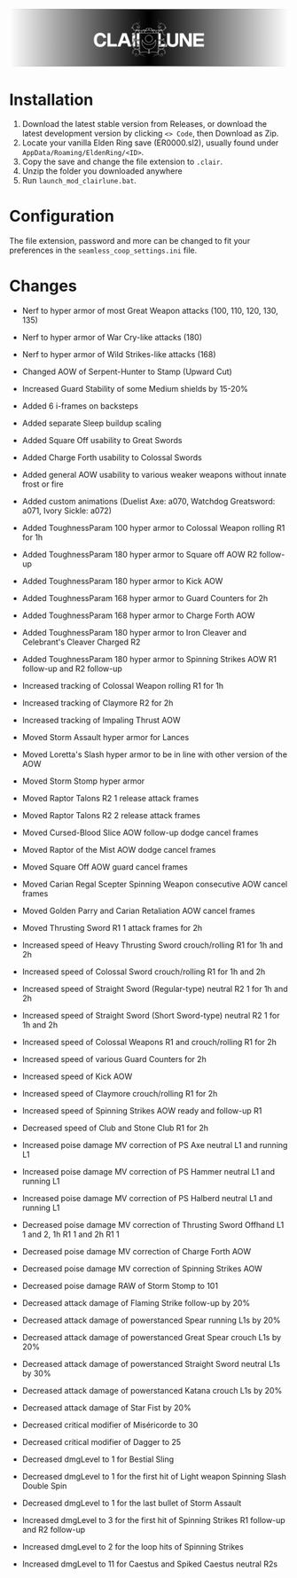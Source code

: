 ![Clairlune banner](https://github.com/jgerdum/clairlune/blob/main/banner.png?raw=true)

# Installation
1. Download the latest stable version from Releases, or download the latest development version by clicking `<> Code`, then Download as Zip.
2. Locate your vanilla Elden Ring save (ER0000.sl2), usually found under `AppData/Roaming/EldenRing/<ID>`. 
3. Copy the save and change the file extension to `.clair`.
4. Unzip the folder you downloaded anywhere
5. Run `launch_mod_clairlune.bat`.

# Configuration
The file extension, password and more can be changed to fit your preferences in the `seamless_coop_settings.ini` file.

# Changes
- Nerf to hyper armor of most Great Weapon attacks (100, 110, 120, 130, 135)
- Nerf to hyper armor of War Cry-like attacks (180)
- Nerf to hyper armor of Wild Strikes-like attacks (168)

- Changed AOW of Serpent-Hunter to Stamp (Upward Cut)
- Increased Guard Stability of some Medium shields by 15-20%
- Added 6 i-frames on backsteps
- Added separate Sleep buildup scaling
- Added Square Off usability to Great Swords
- Added Charge Forth usability to Colossal Swords
- Added general AOW usability to various weaker weapons without innate frost or fire
- Added custom animations (Duelist Axe: a070, Watchdog Greatsword: a071, Ivory Sickle: a072)

- Added ToughnessParam 100 hyper armor to Colossal Weapon rolling R1 for 1h
- Added ToughnessParam 180 hyper armor to Square off AOW R2 follow-up
- Added ToughnessParam 180 hyper armor to Kick AOW
- Added ToughnessParam 168 hyper armor to Guard Counters for 2h
- Added ToughnessParam 168 hyper armor to Charge Forth AOW
- Added ToughnessParam 180 hyper armor to Iron Cleaver and Celebrant's Cleaver Charged R2
- Added ToughnessParam 180 hyper armor to Spinning Strikes AOW R1 follow-up and R2 follow-up

- Increased tracking of Colossal Weapon rolling R1 for 1h 
- Increased tracking of Claymore R2 for 2h
- Increased tracking of Impaling Thrust AOW

- Moved Storm Assault hyper armor for Lances
- Moved Loretta's Slash hyper armor to be in line with other version of the AOW
- Moved Storm Stomp hyper armor
- Moved Raptor Talons R2 1 release attack frames
- Moved Raptor Talons R2 2 release attack frames
- Moved Cursed-Blood Slice AOW follow-up dodge cancel frames
- Moved Raptor of the Mist AOW dodge cancel frames
- Moved Square Off AOW guard cancel frames
- Moved Carian Regal Scepter Spinning Weapon consecutive AOW cancel frames
- Moved Golden Parry and Carian Retaliation AOW cancel frames
- Moved Thrusting Sword R1 1 attack frames for 2h

- Increased speed of Heavy Thrusting Sword crouch/rolling R1 for 1h and 2h
- Increased speed of Colossal Sword crouch/rolling R1 for 1h and 2h
- Increased speed of Straight Sword (Regular-type) neutral R2 1 for 1h and 2h
- Increased speed of Straight Sword (Short Sword-type) neutral R2 1 for 1h and 2h
- Increased speed of Colossal Weapons R1 and crouch/rolling R1 for 2h 
- Increased speed of various Guard Counters for 2h
- Increased speed of Kick AOW
- Increased speed of Claymore crouch/rolling R1 for 2h
- Increased speed of Spinning Strikes AOW ready and follow-up R1
- Decreased speed of Club and Stone Club R1 for 2h

- Increased poise damage MV correction of PS Axe neutral L1 and running L1
- Increased poise damage MV correction of PS Hammer neutral L1 and running L1
- Increased poise damage MV correction of PS Halberd neutral L1 and running L1
- Decreased poise damage MV correction of Thrusting Sword Offhand L1 1 and 2, 1h R1 1 and 2h R1 1
- Decreased poise damage MV correction of Charge Forth AOW
- Decreased poise damage MV correction of Spinning Strikes AOW
- Decreased poise damage RAW of Storm Stomp to 101

- Decreased attack damage of Flaming Strike follow-up by 20%
- Decreased attack damage of powerstanced Spear running L1s by 20%
- Decreased attack damage of powerstanced Great Spear crouch L1s by 20%
- Decreased attack damage of powerstanced Straight Sword neutral L1s by 30%
- Decreased attack damage of powerstanced Katana crouch L1s by 20%
- Decreased attack damage of Star Fist by 20%
- Decreased critical modifier of Miséricorde to 30
- Decreased critical modifier of Dagger to 25

- Decreased dmgLevel to 1 for Bestial Sling
- Decreased dmgLevel to 1 for the first hit of Light weapon Spinning Slash Double Spin
- Decreased dmgLevel to 1 for the last bullet of Storm Assault
- Increased dmgLevel to 3 for the first hit of Spinning Strikes R1 follow-up and R2 follow-up
- Increased dmgLevel to 2 for the loop hits of Spinning Strikes
- Increased dmgLevel to 11 for Caestus and Spiked Caestus neutral R2s